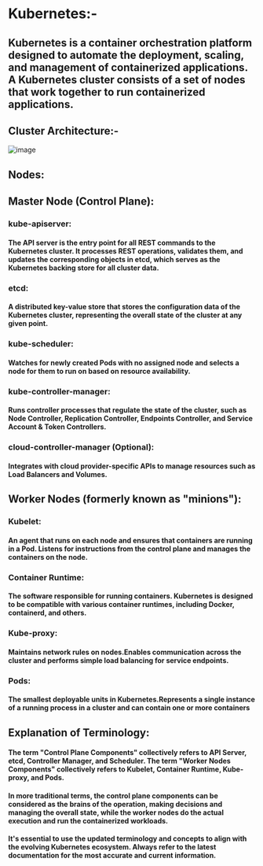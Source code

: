 # Kubernetes:-

##           Kubernetes is a container orchestration platform designed to automate the deployment, scaling, and management of containerized applications. A Kubernetes cluster consists of a set of nodes that work together to run containerized applications. 
## Cluster Architecture:-
![image](https://github.com/Loki-1/Kubernetes/assets/134843197/69b5e016-0048-4fb4-8197-c079cfe1ed67)

## Nodes:

## Master Node (Control Plane):

### kube-apiserver:
#### The API server is the entry point for all REST commands to the Kubernetes cluster. It processes REST operations, validates them, and updates the corresponding objects in etcd, which serves as the Kubernetes backing store for all cluster data.
### etcd: 
#### A distributed key-value store that stores the configuration data of the Kubernetes cluster, representing the overall state of the cluster at any given point.
### kube-scheduler: 
#### Watches for newly created Pods with no assigned node and selects a node for them to run on based on resource availability.
### kube-controller-manager:
#### Runs controller processes that regulate the state of the cluster, such as Node Controller, Replication Controller, Endpoints Controller, and Service Account & Token Controllers.
### cloud-controller-manager (Optional): 
#### Integrates with cloud provider-specific APIs to manage resources such as Load Balancers and Volumes.

## Worker Nodes (formerly known as "minions"):

### Kubelet:
#### An agent that runs on each node and ensures that containers are running in a Pod. Listens for instructions from the control plane and manages the containers on the node.
### Container Runtime:
#### The software responsible for running containers. Kubernetes is designed to be compatible with various container runtimes, including Docker, containerd, and others.
### Kube-proxy:
#### Maintains network rules on nodes.Enables communication across the cluster and performs simple load balancing for service endpoints.
### Pods:
#### The smallest deployable units in Kubernetes.Represents a single instance of a running process in a cluster and can contain one or more containers

## Explanation of Terminology:
#### The term "Control Plane Components" collectively refers to API Server, etcd, Controller Manager, and Scheduler. The term "Worker Nodes Components" collectively refers to Kubelet, Container Runtime, Kube-proxy, and Pods.
#### In more traditional terms, the control plane components can be considered as the brains of the operation, making decisions and managing the overall state, while the worker nodes do the actual execution and run the containerized workloads.
#### It's essential to use the updated terminology and concepts to align with the evolving Kubernetes ecosystem. Always refer to the latest documentation for the most accurate and current information.
